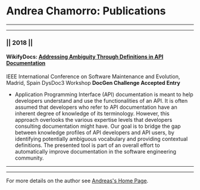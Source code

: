 # Andrea Chamorro: Publications

----
****


### ||  2018  ||

#### WikifyDocs: [Addressing Ambiguity Through Definitions in API Documentation](https://drive.google.com/file/d/1oDjmzWjjGVzaJ3cu7MyzKrwxKJr-Ne88/view?usp=sharing)

 IEEE International Conference on Software Maintenance and Evolution, Madrid, Spain
 DysDoc3 Workshop
 **DocGen Challenge Accepted Entry**
 - Application Programming Interface (API) documentation is meant to help developers understand and use the functionalities of an API. It is often assumed that developers who refer to API documentation have an inherent degree of knowledge of its terminology. However, this approach overlooks the various expertise levels that developers consulting documentation might have. Our goal is to bridge the gap between knowledge profiles of API developers and API users, by identifying potentially ambiguous vocabulary and providing contextual definitions. The presented tool is part of an overall effort to automatically improve documentation in the software engineering community.



----
*****


For more details on the author see [Andreas's Home Page](https://achamorr.github.io/eportfolio/).


